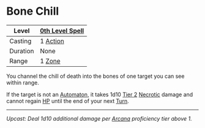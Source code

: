 # Bone Chill

| Level    | [0th Level Spell](0th%20Level%20Spells.md)                            |
| -------- | --------------------------------------------------------------------- |
| Casting  | 1 [Action](../../../../Game%20Procedures/Core%20Procedures/Action.md) |
| Duration | None                                                                  |
| Range    | 1 [Zone](../../../../Game%20Procedures/Core%20Procedures/Zone.md)     |

You channel the chill of death into the bones of one target you can see within range.

If the target is not an [Automaton](../../../../Resources%20for%20GMs/Creature%20Types/Automaton.md), it takes 1d10 [Tier 2](../../../../Game%20Procedures/Combat/Damage/Damage%20Tiers/Tier%202.md) [Necrotic](../../../../Game%20Procedures/Combat/Damage/Damage%20Types/Necrotic.md) damage and cannot regain [HP](../../../../Player%20Characters/Point%20Pools/Health%20Points.md) until the end of your next [Turn](../../../../Game%20Procedures/Core%20Procedures/Turn.md).

---
*Upcast: Deal 1d10 additional damage per [Arcana](../../../../Player%20Characters/Skills/Arcana.md) proficiency tier above 1.*
